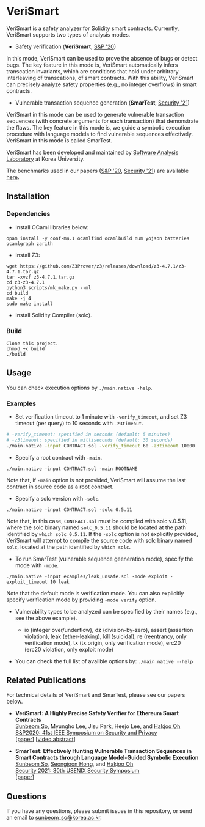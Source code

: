 # VeriSmart
VeriSmart is a safety analyzer for Solidity smart contracts. Currently, VeriSmart supports two types of analysis modes.
- Safety verification (**VeriSmart**, [S&P '20](https://arxiv.org/abs/1908.11227))

In this mode, VeriSmart can be used to prove the absence of bugs or detect bugs. The key feature in this mode is, VeriSmart automatically infers transcation invariants, which are conditions that hold under arbitrary interleaving of transcations, of smart contracts. With this ability, VeriSmart can precisely analyze safety properties (e.g., no integer overflows) in smart contracts.

- Vulnerable transaction sequence generation (**SmarTest**, [Security '21](http://prl.korea.ac.kr/~ssb920/papers/sec21.pdf))

VeriSmart in this mode can be used to generate vulnerable transaction sequences (with concrete arguments for each transaction) that demonstrate the flaws. The key feature in this mode is, we guide a symbolic execution procedure with language models to find vulnerable sequences effectively. VeriSmart in this mode is called SmarTest.

VeriSmart has been developed and maintained by [Software Analysis Laboratory](http://prl.korea.ac.kr/~pronto/home/) at Korea University.

The benchmarks used in our papers ([S&P '20](https://arxiv.org/abs/1908.11227), [Security '21](http://prl.korea.ac.kr/~ssb920/papers/sec21.pdf)) are available [here](https://github.com/kupl/VeriSmart-benchmarks).

## Installation
### Dependencies
- Install OCaml libraries below:
```
opam install -y conf-m4.1 ocamlfind ocamlbuild num yojson batteries ocamlgraph zarith
```

- Install Z3:
```
wget https://github.com/Z3Prover/z3/releases/download/z3-4.7.1/z3-4.7.1.tar.gz
tar -xvzf z3-4.7.1.tar.gz
cd z3-z3-4.7.1
python3 scripts/mk_make.py --ml
cd build
make -j 4
sudo make install
```

- Install Solidity Compiler (solc).

### Build
```
Clone this project.
chmod +x build
./build
```

## Usage
You can check execution options by `./main.native -help`.
### Examples
- Set verification timeout to 1 minute with `-verify_timeout`, and set Z3 timeout (per query) to 10 seconds with `-z3timeout`.
```bash
# -verify_timeout: specified in seconds (default: 5 minutes)
# -z3timeout: specified in milliseconds (default: 30 seconds)
./main.native -input CONTRACT.sol -verify_timeout 60 -z3timeout 10000
```

- Specify a root contract with `-main`.
```
./main.native -input CONTRACT.sol -main ROOTNAME
```
Note that, if `-main` option is not provided, VeriSmart will assume the last contract in source code as a root contract.

- Specify a solc version with `-solc`.
```
./main.native -input CONTRACT.sol -solc 0.5.11
```
Note that, in this case, `CONTRACT.sol` must be compiled with solc v.0.5.11,
where the solc binary named `solc_0.5.11` should be located at the path identified by `which solc_0.5.11`.
If the `-solc` option is not explicitly provided,
VeriSmart will attempt to compile the source code with solc binary named `solc`, located at the path identified by `which solc`.

- To run SmarTest (vulnerable sequence geeneration mode), specify the mode with `-mode`.
```
./main.native -input examples/leak_unsafe.sol -mode exploit -exploit_timeout 10 leak
```
Note that the default mode is verification mode. You can also explicitly specify verification mode by providing `-mode verify` option.

- Vulnerability types to be analyzed can be specified by their names (e.g., see the above example).
  * io (integer over/underflow), dz (division-by-zero), assert (assertion violation), leak (ether-leaking), kill (suicidal), re (reentrancy, only verification mode), tx (tx.origin, only verification mode), erc20 (erc20 violation, only exploit mode)

- You can check the full list of availble options by: `./main.native --help`

## Related Publications
For technical details of VeriSmart and SmarTest, please see our papers below.

* **VeriSmart: A Highly Precise Safety Verifier for Ethereum Smart Contracts** <br/>
  [Sunbeom So](https://sites.google.com/site/sunbeomsoprl/), Myungho Lee, Jisu Park, Heejo Lee, and [Hakjoo Oh](http://prl.korea.ac.kr/~pronto/home/) <br/>
  [S&P2020: 41st IEEE Symposium on Security and Privacy](https://www.ieee-security.org/TC/SP2020/) <br/>
  \[[paper](https://arxiv.org/abs/1908.11227)\] \[[video abstract](https://www.youtube.com/watch?v=OIqjKqVm-F4)\]

* **SmarTest: Effectively Hunting Vulnerable Transaction Sequences in Smart Contracts through Language Model-Guided Symbolic Execution** <br/>
  [Sunbeom So](https://sites.google.com/site/sunbeomsoprl/), [Seongjoon Hong](http://prl.korea.ac.kr/~june/), and [Hakjoo Oh](http://prl.korea.ac.kr/~pronto/home/) <br/>
  [Security 2021: 30th USENIX Security Symposium](https://www.usenix.org/conference/usenixsecurity21) <br/>
  \[[paper](http://prl.korea.ac.kr/~ssb920/papers/sec21.pdf)\]

## Questions
If you have any questions, please submit issues in this repository, or send an email to sunbeom_so@korea.ac.kr.
